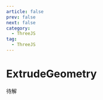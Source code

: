 ```yaml
---
article: false
prev: false
next: false
category:
  - ThreeJS
tag:
  - ThreeJS
---
```


# ExtrudeGeometry

待解

<!-- more -->
